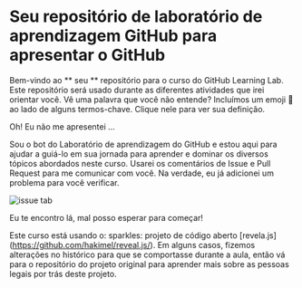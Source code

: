 # Seu repositório de laboratório de aprendizagem GitHub para apresentar o GitHub

Bem-vindo ao ** seu ** repositório para o curso do GitHub Learning Lab. Este repositório será usado durante as diferentes atividades que irei orientar você. Vê uma palavra que você não entende? Incluímos um emoji 📖 ao lado de alguns termos-chave. Clique nele para ver sua definição.

Oh! Eu não me apresentei ...

Sou o bot do Laboratório de aprendizagem do GitHub e estou aqui para ajudar a guiá-lo em sua jornada para aprender e dominar os diversos tópicos abordados neste curso. Usarei os comentários de Issue e Pull Request para me comunicar com você. Na verdade, eu já adicionei um problema para você verificar.

![issue tab](https://lab.github.com/public/images/issue_tab.png)

Eu te encontro lá, mal posso esperar para começar!

Este curso está usando o: sparkles: projeto de código aberto [revela.js] (https://github.com/hakimel/reveal.js/). Em alguns casos, fizemos alterações no histórico para que se comportasse durante a aula, então vá para o repositório do projeto original para aprender mais sobre as pessoas legais por trás deste projeto.
